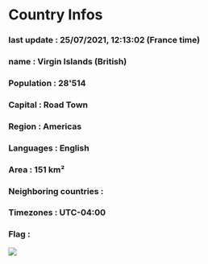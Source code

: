 # Country  Infos
### last update : 25/07/2021, 12:13:02 (France time)

### name : Virgin Islands (British)
### Population : 28'514
### Capital : Road Town
### Region : Americas
### Languages : English
### Area : 151 km²
### Neighboring countries : 
### Timezones : UTC-04:00

### Flag :
![](https://restcountries.eu/data/vgb.svg)